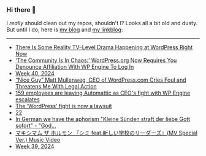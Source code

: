 ### Hi there 👋

I _really_ should clean out my repos, shouldn't I? Looks all a bit old and dusty. But until I do, here is [my blog](https://lostfocus.de/) and [my linkblog](https://dominikschwind.com/links):

--- 

<!-- POST-LIST:START -->
- [There Is Some Reality TV–Level Drama Happening at WordPress Right Now](https://slate.com/technology/2024/10/wordpress-wpengine-matt-mullenweg-drama-explained.html)
- [‘The Community Is In Chaos:’ WordPress.org Now Requires You Denounce Affiliation With WP Engine To Log In](https://www.404media.co/wordpress-checkbox-login-wp-engine/)
- [Week 40, 2024](https://lostfocus.de/2024/10/06/week-40-2024/)
- [“Nice Guy” Matt Mullenweg, CEO of WordPress.com Cries Foul and Threatens Me With Legal Action](https://medium.com/@kelliepeterson/nice-guy-matt-mullenweg-ceo-of-wordpress-com-cries-foul-and-threatens-me-with-legal-action-f116ac57d862)
- [159 employees are leaving Automattic as CEO&#39;s fight with WP Engine escalates](https://techcrunch.com/2024/10/04/159-employees-are-leaving-automattic-as-ceos-fight-with-wp-engine-escalates/)
- [The ‘WordPress’ fight is now a lawsuit](https://www.theverge.com/2024/10/3/24261016/wordpress-wp-engine-lawsuit-automattic-matt-mullenweg)
- [22](https://lostfocus.de/2024/10/02/232976/)
- [In German we have the aphorism &quot;Kleine Sünden straft der liebe Gott sofort&quot; - &quot;God…](https://lostfocus.de/2024/09/30/233302/)
- [マキシマム ザ ホルモン 『シミ feat.新しい学校のリーダーズ』&lpar;MV Special Ver.&rpar; Music Video](https://www.youtube.com/watch?v=teRgh01Xb1U)
- [Week 39, 2024](https://lostfocus.de/2024/09/29/week-39-2024/)
<!-- POST-LIST:END -->

<!--
**lostfocus/lostfocus** is a ✨ _special_ ✨ repository because its `README.md` (this file) appears on your GitHub profile.

Here are some ideas to get you started:

- 🔭 I’m currently working on ...
- 🌱 I’m currently learning ...
- 👯 I’m looking to collaborate on ...
- 🤔 I’m looking for help with ...
- 💬 Ask me about ...
- 📫 How to reach me: ...
- 😄 Pronouns: ...
- ⚡ Fun fact: ...
-->
